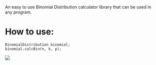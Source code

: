 An easy to use Binomial Distribution calculator library that can be used in any program.

# How to use:
```
BinomialDistribution binomial;
binomial.calcBin(n, k, p); 
```


![](https://www.onlinemathlearning.com/image-files/binomial-distribution-formula.png?fbclid=IwAR0T48ewVRI3k2GbPCpQTiZzJKx9xi-1Nfko82gIhJyg-QSzYnq_LJpH5C8)
